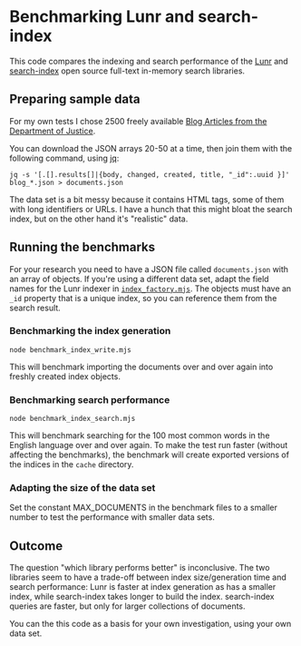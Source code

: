 # Benchmarking Lunr and search-index

This code compares the indexing and search performance of the
[Lunr](https://lunrjs.com) and
[search-index](https://github.com/fergiemcdowall/search-index) open source
full-text in-memory search libraries.

## Preparing sample data

For my own tests I chose 2500 freely available [Blog Articles from the
Department of
Justice](https://www.justice.gov/api/v1/blog_entries.json?pagesize=20).

You can download the JSON arrays 20-50 at a time, then join them with the
following command, using [jq](https://stedolan.github.io/jq/):

```
jq -s '[.[].results[]|{body, changed, created, title, "_id":.uuid }]' blog_*.json > documents.json
```

The data set is a bit messy because it contains HTML tags, some of them
with long identifiers or URLs. I have a hunch that this might bloat the
search index, but on the other hand it's "realistic" data.

## Running the benchmarks

For your research you need to have a JSON file called `documents.json`
with an array of objects. If you're using a different data set, adapt the
field names for the Lunr indexer in [`index_factory.mjs`](index_factory.mjs).
The objects must have an `_id` property that is a unique index, so you can
reference them from the search result.

### Benchmarking the index generation

	node benchmark_index_write.mjs

This will benchmark importing the documents over and over again into freshly
created index objects.

### Benchmarking search performance

	node benchmark_index_search.mjs

This will benchmark searching for the 100 most common words in the English
language over and over again. To make the test run faster (without
affecting the benchmarks), the benchmark will create exported versions of
the indices in the `cache` directory.

### Adapting the size of the data set

Set the constant MAX_DOCUMENTS in the benchmark files to a smaller number
to test the performance with smaller data sets.

## Outcome

The question "which library performs better" is inconclusive. The two
libraries seem to have a trade-off between index size/generation time and
search performance: Lunr is faster at index generation as has a smaller
index, while search-index takes longer to build the index. search-index
queries are faster, but only for larger collections of documents. 

You can the this code as a basis for your own investigation, using your
own data set.


